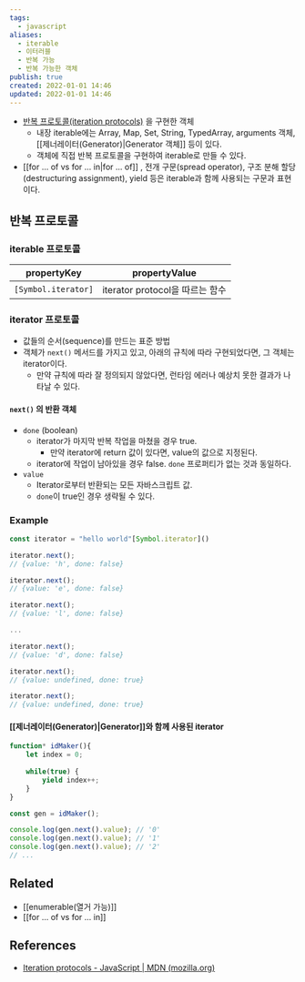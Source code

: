 ```yaml
---
tags:
  - javascript
aliases:
  - iterable
  - 이터러블
  - 반복 가능
  - 반복 가능한 객체
publish: true
created: 2022-01-01 14:46
updated: 2022-01-01 14:46
---
```


- [반복 프로토콜(iteration protocols)](https://developer.mozilla.org/ko/docs/Web/JavaScript/Reference/Iteration_protocols) 을 구현한 객체
	- 내장 iterable에는 Array, Map, Set, String, TypedArray, arguments 객체, [[제너레이터(Generator)|Generator 객체]] 등이 있다.
	- 객체에 직접 반복 프로토콜을 구현하여 iterable로 만들 수 있다.
- [[for ... of vs for ... in|for ... of]] , 전개 구문(spread operator), 구조 분해 할당(destructuring assignment), yield 등은 iterable과 함께 사용되는 구문과 표현이다.

## 반복 프로토콜

### iterable 프로토콜

| propertyKey         | propertyValue                   |
| ------------------- | ------------------------------- |
| `[Symbol.iterator]` | iterator protocol을 따르는 함수 |

### iterator 프로토콜

- 값들의 순서(sequence)를 만드는 표준 방법
- 객체가 `next()` 메서드를 가지고 있고, 아래의 규칙에 따라 구현되었다면, 그 객체는 iterator이다.
	- 만약 규칙에 따라 잘 정의되지 않았다면, 런타임 에러나 예상치 못한 결과가 나타날 수 있다.

#### `next()` 의 반환 객체

- `done` (boolean)
	- iterator가 마지막 반복 작업을 마쳤을 경우 true.
		- 만약 iterator에 return 값이 있다면, value의 값으로 지정된다.
	- iterator에 작업이 남아있을 경우 false. `done` 프로퍼티가 없는 것과 동일하다.
- `value`
	- Iterator로부터 반환되는 모든 자바스크립트 값.
	- `done`이 true인 경우 생략될 수 있다.

### Example

```js
const iterator = "hello world"[Symbol.iterator]()

iterator.next();
// {value: 'h', done: false}

iterator.next();
// {value: 'e', done: false}

iterator.next();
// {value: 'l', done: false}

...

iterator.next();
// {value: 'd', done: false}

iterator.next();
// {value: undefined, done: true}

iterator.next();
// {value: undefined, done: true}
```

#### [[제너레이터(Generator)|Generator]]와 함께 사용된 iterator

```js
function* idMaker(){
	let index = 0;
	
	while(true) {
		yield index++;
	}
}

const gen = idMaker();

console.log(gen.next().value); // '0'
console.log(gen.next().value); // '1'
console.log(gen.next().value); // '2'
// ...
```

## Related

- [[enumerable(열거 가능)]]
- [[for ... of vs for ... in]]

## References

- [Iteration protocols - JavaScript | MDN (mozilla.org)](https://developer.mozilla.org/ko/docs/Web/JavaScript/Reference/Iteration_protocols)
